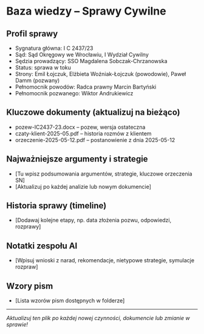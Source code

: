 # Baza wiedzy – Sprawy Cywilne

## Profil sprawy
- Sygnatura główna: I C 2437/23
- Sąd: Sąd Okręgowy we Wrocławiu, I Wydział Cywilny
- Sędzia prowadzący: SSO Magdalena Sobczak-Chrzanowska
- Status: sprawa w toku
- Strony: Emil Łojczuk, Elżbieta Woźniak-Łojczuk (powodowie), Paweł Damm (pozwany)
- Pełnomocnik powodów: Radca prawny Marcin Bartyński
- Pełnomocnik pozwanego: Wiktor Andrukiewicz

## Kluczowe dokumenty (aktualizuj na bieżąco)
- pozew-IC2437-23.docx – pozew, wersja ostateczna
- czaty-klient-2025-05.pdf – historia rozmów z klientem
- orzeczenie-2025-05-12.pdf – postanowienie z dnia 2025-05-12

## Najważniejsze argumenty i strategie
- [Tu wpisz podsumowania argumentów, strategie, kluczowe orzeczenia SN]
- [Aktualizuj po każdej analizie lub nowym dokumencie]

## Historia sprawy (timeline)
- [Dodawaj kolejne etapy, np. data złożenia pozwu, odpowiedzi, rozprawy]

## Notatki zespołu AI
- [Wpisuj wnioski z narad, rekomendacje, nietypowe strategie, symulacje rozpraw]

## Wzory pism
- [Lista wzorów pism dostępnych w folderze]

---

*Aktualizuj ten plik po każdej nowej czynności, dokumencie lub zmianie w sprawie!*

